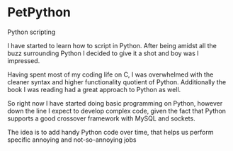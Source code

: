 PetPython
=========

Python scripting

I have started to learn how to script in Python. After being amidst all the buzz surrounding Python I decided to give it a shot and boy was I impressed.

Having spent most of my coding life on C, I was overwhelmed with the cleaner syntax and higher functionality quotient of Python. Additionally the book I was reading had a great approach to Python as well.

So right now I have started doing basic programming on Python, however down the line I expect to develop complex code, given the fact that Python supports a good crossover framework with MySQL and sockets.

The idea is to add handy Python code over time, that helps us perform specific annoying and not-so-annoying jobs

